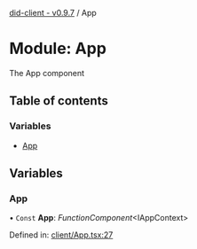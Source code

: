 [did-client - v0.9.7](../README.md) / App

# Module: App

The App component

## Table of contents

### Variables

- [App](app.md#app)

## Variables

### App

• `Const` **App**: *FunctionComponent*<IAppContext\>

Defined in: [client/App.tsx:27](https://github.com/Puzzlepart/did/blob/dev/client/App.tsx#L27)
